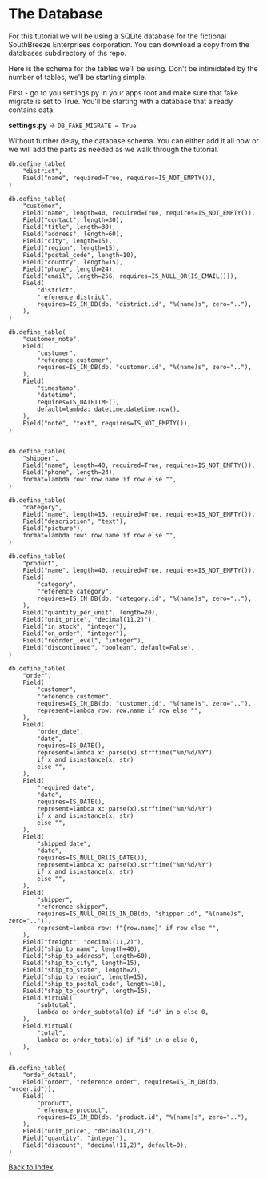 # The Database

For this tutorial we will be using a SQLite database for the fictional SouthBreeze 
Enterprises corporation.  You can download a copy from the databases subdirectory of ths repo.

Here is the schema for the tables we'll be using.  Don't be intimidated by the number of tables, we'll be starting simple.

First - go to you settings.py in your apps root and make sure that fake migrate is set to True. You'll be starting with a database that already contains data.

**settings.py** ->
`DB_FAKE_MIGRATE = True`

Without further delay, the database schema.  You can either add it all now or we will add the parts as needed as we walk through the tutorial.

```
db.define_table(
    "district",
    Field("name", required=True, requires=IS_NOT_EMPTY()),
)

db.define_table(
    "customer",
    Field("name", length=40, required=True, requires=IS_NOT_EMPTY()),
    Field("contact", length=30),
    Field("title", length=30),
    Field("address", length=60),
    Field("city", length=15),
    Field("region", length=15),
    Field("postal_code", length=10),
    Field("country", length=15),
    Field("phone", length=24),
    Field("email", length=256, requires=IS_NULL_OR(IS_EMAIL())),
    Field(
        "district",
        "reference district",
        requires=IS_IN_DB(db, "district.id", "%(name)s", zero=".."),
    ),
)

db.define_table(
    "customer_note",
    Field(
        "customer",
        "reference customer",
        requires=IS_IN_DB(db, "customer.id", "%(name)s", zero=".."),
    ),
    Field(
        "timestamp",
        "datetime",
        requires=IS_DATETIME(),
        default=lambda: datetime.datetime.now(),
    ),
    Field("note", "text", requires=IS_NOT_EMPTY()),
)


db.define_table(
    "shipper",
    Field("name", length=40, required=True, requires=IS_NOT_EMPTY()),
    Field("phone", length=24),
    format=lambda row: row.name if row else "",
)

db.define_table(
    "category",
    Field("name", length=15, required=True, requires=IS_NOT_EMPTY()),
    Field("description", "text"),
    Field("picture"),
    format=lambda row: row.name if row else "",
)

db.define_table(
    "product",
    Field("name", length=40, required=True, requires=IS_NOT_EMPTY()),
    Field(
        "category",
        "reference category",
        requires=IS_IN_DB(db, "category.id", "%(name)s", zero=".."),
    ),
    Field("quantity_per_unit", length=20),
    Field("unit_price", "decimal(11,2)"),
    Field("in_stock", "integer"),
    Field("on_order", "integer"),
    Field("reorder_level", "integer"),
    Field("discontinued", "boolean", default=False),
)

db.define_table(
    "order",
    Field(
        "customer",
        "reference customer",
        requires=IS_IN_DB(db, "customer.id", "%(name)s", zero=".."),
        represent=lambda row: row.name if row else "",
    ),
    Field(
        "order_date",
        "date",
        requires=IS_DATE(),
        represent=lambda x: parse(x).strftime("%m/%d/%Y")
        if x and isinstance(x, str)
        else "",
    ),
    Field(
        "required_date",
        "date",
        requires=IS_DATE(),
        represent=lambda x: parse(x).strftime("%m/%d/%Y")
        if x and isinstance(x, str)
        else "",
    ),
    Field(
        "shipped_date",
        "date",
        requires=IS_NULL_OR(IS_DATE()),
        represent=lambda x: parse(x).strftime("%m/%d/%Y")
        if x and isinstance(x, str)
        else "",
    ),
    Field(
        "shipper",
        "reference shipper",
        requires=IS_NULL_OR(IS_IN_DB(db, "shipper.id", "%(name)s", zero="..")),
        represent=lambda row: f"{row.name}" if row else "",
    ),
    Field("freight", "decimal(11,2)"),
    Field("ship_to_name", length=40),
    Field("ship_to_address", length=60),
    Field("ship_to_city", length=15),
    Field("ship_to_state", length=2),
    Field("ship_to_region", length=15),
    Field("ship_to_postal_code", length=10),
    Field("ship_to_country", length=15),
    Field.Virtual(
        "subtotal",
        lambda o: order_subtotal(o) if "id" in o else 0,
    ),
    Field.Virtual(
        "total",
        lambda o: order_total(o) if "id" in o else 0,
    ),
)

db.define_table(
    "order_detail",
    Field("order", "reference order", requires=IS_IN_DB(db, "order.id")),
    Field(
        "product",
        "reference product",
        requires=IS_IN_DB(db, "product.id", "%(name)s", zero=".."),
    ),
    Field("unit_price", "decimal(11,2)"),
    Field("quantity", "integer"),
    Field("discount", "decimal(11,2)", default=0),
)
```

[Back to Index](../README.md)